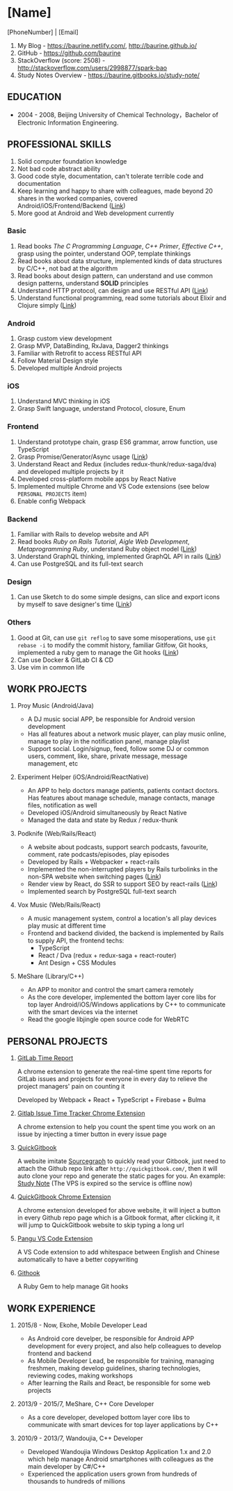 # [Name]

[PhoneNumber] | [Email]

1. My Blog - <https://baurine.netlify.com/>, <http://baurine.github.io/>
1. GitHub - <https://github.com/baurine>
1. StackOverflow (score: 2508) - <http://stackoverflow.com/users/2998877/spark-bao>
1. Study Notes Overview - <https://baurine.gitbooks.io/study-note/>

## EDUCATION

- 2004 - 2008, Beijing University of Chemical Technology，Bachelor of Electronic Information Engineering.

## PROFESSIONAL SKILLS

1. Solid computer foundation knowledge
1. Not bad code abstract ability
1. Good code style, documentation, can't tolerate terrible code and documentation
1. Keep learning and happy to share with colleagues, made beyond 20 shares in the worked companies, covered Android/iOS/Frontend/Backend ([Link](https://github.com/baurine/cf-shares))
1. More good at Android and Web development currently

### Basic

1. Read books *The C Programming Language*, *C++ Primer*, *Effective C++*, grasp using the pointer, understand OOP, template thinkings
1. Read books about data structure, implemented kinds of data structures by C/C++, not bad at the algorithm
1. Read books about design pattern, can understand and use common design patterns, understand **SOLID** principles
1. Understand HTTP protocol, can design and use RESTful API ([Link](https://baurine.gitbooks.io/study-note/web/web-misc.html))
1. Understand functional programming, read some tutorials about Elixir and Clojure simply ([Link](https://baurine.gitbooks.io/study-note/web/functional-programming-note.html))

### Android

1. Grasp custom view development
1. Grasp MVP, DataBinding, RxJava, Dagger2 thinkings
1. Familiar with Retrofit to access RESTful API
1. Follow Material Design style
1. Developed multiple Android projects

### iOS

1. Understand MVC thinking in iOS
1. Grasp Swift language, understand Protocol, closure, Enum

### Frontend

1. Understand prototype chain, grasp ES6 grammar, arrow function, use TypeScript
1. Grasp Promise/Generator/Async usage  ([Link](https://github.com/baurine/js-study))
1. Understand React and Redux (includes redux-thunk/redux-saga/dva) and developed multiple projects by it
1. Developed cross-platform mobile apps by React Native
1. Implemented multiple Chrome and VS Code extensions (see below `PERSONAL PROJECTS` item)
1. Enable config Webpack

### Backend

1. Familiar with Rails to develop website and API
1. Read books *Ruby on Rails Tutorial*, *Aigle Web Development*, *Metaprogramming Ruby*, understand Ruby object model ([Link](https://github.com/baurine/rails-study))
1. Understand GraphQL thinking, implemented GraphQL API in rails ([Link](https://github.com/baurine/graphql-study))
1. Can use PostgreSQL and its full-text search

### Design

1. Can use Sketch to do some simple designs, can slice and export icons by myself to save designer's time ([Link](https://github.com/baurine/jing-sketch-xcode))

### Others

1. Good at Git, can use `git reflog` to save some misoperations, use `git rebase -i` to modify the commit history, familiar Gitlfow, Git hooks, implemented a ruby gem to manage the Git hooks ([Link](https://github.com/baurine/githook))
1. Can use Docker & GitLab CI & CD
1. Use vim in common life

## WORK PROJECTS

1. Proy Music (Android/Java)
   - A DJ music social APP, be responsible for Android version development
   - Has all features about a network music player, can play music online, manage to play in the notification panel, manage playlist
   - Support social. Login/signup, feed, follow some DJ or common users, comment, like, share, private message, message management, etc

1. Experiment Helper (iOS/Android/ReactNative)
   - An APP to help doctors manage patients, patients contact doctors. Has features about manage schedule, manage contacts, manage files, notification as well
   - Developed iOS/Android simultaneously by React Native
   - Managed the data and state by Redux / redux-thunk

1. Podknife (Web/Rails/React)
   - A website about podcasts, support search podcasts, favourite, comment, rate podcasts/episodes, play episodes
   - Developed by Rails + Webpacker + react-rails
   - Implemented the non-interrupted players by Rails turbolinks in the non-SPA website when switching pages ([Link](http://baurine.github.io/2018/10/02/uninterrupted-audio-player-turbolinks.html))
   - Render view by React, do SSR to support SEO by react-rails ([Link](https://github.com/baurine/react-in-rails-practice))
   - Implemented search by PostgreSQL full-text search

1. Vox Music (Web/Rails/React)
   - A music management system, control a location's all play devices play music at different time
   - Frontend and backend divided, the backend is implemented by Rails to supply API, the frontend techs:
     - TypeScript
     - React / Dva (redux + redux-saga + react-router)
     - Ant Design + CSS Modules

1. MeShare (Library/C++)
   - An APP to monitor and control the smart camera remotely
   - As the core developer, implemented the bottom layer core libs for top layer Android/iOS/Windows applications by C++ to communicate with the smart devices via the internet
   - Read the google libjingle open source code for WebRTC

## PERSONAL PROJECTS

1. [GitLab Time Report](https://github.com/baurine/gitlab-time-report)

   A chrome extension to generate the real-time spent time reports for GitLab issues and projects for everyone in every day to relieve the project managers' pain on counting it

   Developed by Webpack + React + TypeScript + Firebase + Bulma

1. [Gitlab Issue Time Tracker Chrome Extension](https://github.com/baurine/gitlab-issue-time-tracker-ext)

   A chrome extension to help you count the spent time you work on an issue by injecting a timer button in every issue page

1. [QuickGitbook](https://github.com/baurine/quick-gitbook)

   A website imitate [Sourcegraph](https://sourcegraph.com/github.com/baurine/quick-gitbook) to quickly read your Gitbook, just need to attach the Github repo link after `http://quickgitbook.com/`, then it will auto clone your repo and generate the static pages for you. An example: [Study Note](http://quickgitbook.com/baurine/study-note) (The VPS is expired so the service is offline now)

1. [QuickGitbook Chrome Extension](https://github.com/baurine/quick-gitbook-chrome-extension)

   A chrome extension developed for above website, it will inject a button in every Github repo page which is a Gitbook format, after clicking it, it will jump to QuickGitbook website to skip typing a long url

1. [Pangu VS Code Extension](https://github.com/baurine/vscode-pangu)

   A VS Code extension to add whitespace between English and Chinese automatically to have a better copywriting

1. [Githook](https://github.com/baurine/githook)

   A Ruby Gem to help manage Git hooks

## WORK EXPERIENCE

1. 2015/8 - Now, Ekohe, Mobile Developer Lead
   - As Android core develper, be responsible for Android APP development for every project, and also help colleagues to develop frontend and backend
   - As Mobile Developer Lead, be responsible for training, managing freshmen, making develop guidelines, sharing technologies, reviewing codes, making workshops
   - After learning the Rails and React, be responsible for some web projects

1. 2013/9 - 2015/7, MeShare, C++ Core Developer
   - As a core developer, developed bottom layer core libs to communicate with smart devices for top layer applications by C++

1. 2010/9 - 2013/7, Wandoujia, C++ Developer
   - Developed Wandoujia Windows Desktop Application 1.x and 2.0 which help manage Android smartphones with colleagues as the main developer by C#/C++
   - Experienced the application users grown from hundreds of thousands to hundreds of millions
